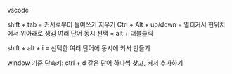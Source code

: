 vscode

shift + tab = 커서로부터 들여쓰기 지우기
Ctrl + Alt + up/down = 멀티커서 현위치에서 위아래로 생김
여러 단어 동시 선택 = alt + 더블클릭

shift + alt + i = 선택한 여러 단어에 동시에 커서 만들기

window 기준 단축키: ctrl + d
같은 단어 하나씩 찾고, 커서 추가하기